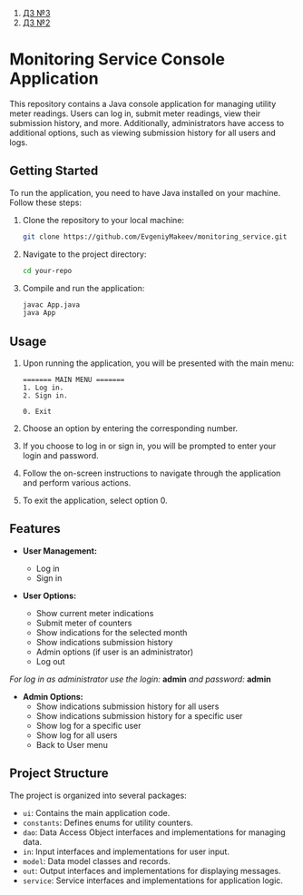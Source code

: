 
1. [ДЗ №3](https://github.com/EvgeniyMakeev/monitoring_service/pull/3) 
2. [ДЗ №2](https://github.com/EvgeniyMakeev/monitoring_service/pull/2)


# Monitoring Service Console Application

This repository contains a Java console application for managing utility meter readings. Users can log in, submit meter readings, view their submission history, and more. Additionally, administrators have access to additional options, such as viewing submission history for all users and logs.

## Getting Started

To run the application, you need to have Java installed on your machine. Follow these steps:

1. Clone the repository to your local machine:

   ```bash
   git clone https://github.com/EvgeniyMakeev/monitoring_service.git
   ```

2. Navigate to the project directory:

   ```bash
   cd your-repo
   ```

3. Compile and run the application:

   ```bash
   javac App.java
   java App
   ```

## Usage

1. Upon running the application, you will be presented with the main menu:

   ```plaintext
   ======= MAIN MENU =======
   1. Log in.
   2. Sign in.

   0. Exit
   ```

2. Choose an option by entering the corresponding number.

3. If you choose to log in or sign in, you will be prompted to enter your login and password.

4. Follow the on-screen instructions to navigate through the application and perform various actions.

5. To exit the application, select option 0.

## Features

- **User Management:**
    - Log in
    - Sign in

- **User Options:**
    - Show current meter indications
    - Submit meter of counters
    - Show indications for the selected month
    - Show indications submission history
    - Admin options (if user is an administrator)
    - Log out

*For log in as administrator use the login:* **admin** *and password:* **admin**

- **Admin Options:**
    - Show indications submission history for all users
    - Show indications submission history for a specific user
    - Show log for a specific user
    - Show log for all users
    - Back to User menu

## Project Structure

The project is organized into several packages:

- `ui`: Contains the main application code.
- `constants`: Defines enums for utility counters.
- `dao`: Data Access Object interfaces and implementations for managing data.
- `in`: Input interfaces and implementations for user input.
- `model`: Data model classes and records.
- `out`: Output interfaces and implementations for displaying messages.
- `service`: Service interfaces and implementations for application logic.
